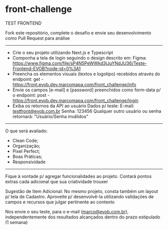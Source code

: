 # front-challenge

TEST FRONTEND

Fork este repositório, complete o desafio e envie seu desenvolvimento como Pull Request para análise

----------------------------
* Crie o seu projeto utilizando Next.js e Typescript
* Componha a tela de login seguindo o design descrito em:
	Figma: https://www.figma.com/file/sP4N5PeWWkd3jJuYNdJU36/Teste-Frontend-EVOB?node-id=0%3A1
* Preencha os elementos visuais (textos e logotipo) recebidos através do endpoint:
	get - https://front.evob.dev.marcomapa.com/front_challenge/info
* Envie os campos [e-mail] e [password] preenchidos como form-data  p/ o endpoint:
	post - https://front.evob.dev.marcomapa.com/front_challenge/login
* Exiba os retornos da API ao usuário
	Dados p/ teste:
	E-mail: testfront@evob.com.br Senha: 123456
	Qualquer outro usuário ou senha retornará: "Usuário/Senha inválidos"

----------------------------
O que será avaliado:
- Clean Code;
- Organização;
- Pixel Perfect;
- Boas Práticas;
- Responsividade
----------------------------

Fique à vontade p/ agregar funcionalidades ao projeto. Contará pontos extras cada adicional que sua criatividade trouxer

Sugestão de Item Adicional:
No mesmo projeto, consta também um layout p/ tela de Cadastro. 
Aproveite p/ desenvolvê-la utilizando validações de campos e recursos que julgar pertinente ao contexto

Nos envie o seu teste, para o e-mail (marco@evob.com.br), independentemente dos resultados alcançados dentro do prazo estipulado (1 semana)


